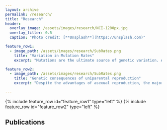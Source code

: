```yaml
---
layout: archive
permalink: /research/
title: "Research"
header:
  overlay_image: /assets/images/research/NCI-1200px.jpg
  overlay_filter: 0.5
  caption: "Photo credit: [**Unsplash**](https://unsplash.com)"

feature_row1:
  - image_path: /assets/images/research/SubRates.png
    title: "Variation in Mutation Rates"
    excerpt: "Mutations are the ultimate source of genetic variation. Although it has become easier to obtain good estimate of mutation rates, we still know very little about how these rates vary within and between species. My research utilizes bioinformatic analyses to estimate the mutations rates for different types of mutations (single nucleotide substitutions, indels, copy number variants, microsatellites, transposable elements) from mutation accumulation lines of *Daphnia magna*. I have found significant intraspecific variation in mutations rates between genotypes and populations as well as between the nuclear and mitochondrial genome ([Ho *et al.*, 2020]( https://doi.org/10.1093/molbev/msaa142)). It is also becoming clear that rates for different mutation types do not strongly covary across genotypes ([Ho *et al.*, 2019]( https://doi.org/10.1093/molbev/msz118)). These results have implications for the evolution of mutation rates and their impacts on the genome."

feature_row2:
  - image_path: /assets/images/research/SubRates.png
    title: "Genetic consequences of uniparental reproduction"
    excerpt: "Despite the advantages of asexual reproduction, the majority of species are sexual/outcrossing. The rarity of highly clonal/selfing species may be attributed to their low efficacy of selection, leading to the accumulation of deleterious mutations and eventual extinction. By incorporating biologically relevant parameters to existing population genetics theory, I showed that: i) the rate of deleterious mutation accumulation is elevated in selfing species experiencing fluctuations in selection ([Ho *et al.*, 2018]( https://doi.org/10.1111/evo.13553)), ii) asexual/selfing species are less likely to outcompete sexual/outcrossing species when descendants inherit their deleterious mutation load ([Ho *et al.*, 2017]( https://doi.org/10.1111/evo.13260)). In addition to my theoretical work, I have also revealed genomic signatures indicative of long-term asexual reproduction and low selection efficacy in the duckweed, *Spirodela polyrhiza* ([Ho *et al.*, 2019](https://doi.org/10.1111/nph.16056))."

---
```


{% include feature_row id="feature_row1" type="left" %}
{% include feature_row id="feature_row2" type="left" %}

## Publications